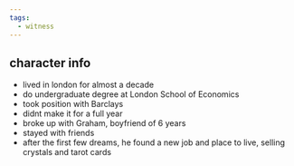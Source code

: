 ```yaml
---
tags:
  - witness
---
```

## character info
- lived in london for almost a decade
- do undergraduate degree at London School of Economics
- took position with Barclays
- didnt make it for a full year
- broke up with Graham, boyfriend of 6 years
- stayed with friends
- after the first few dreams, he found a new job and place to live, selling crystals and tarot cards